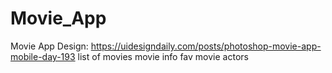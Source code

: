 # Movie_App

Movie App
Design: https://uidesigndaily.com/posts/photoshop-movie-app-mobile-day-193
list of movies
movie info
fav movie
actors
